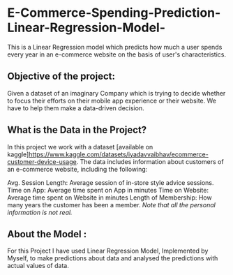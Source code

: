 # E-Commerce-Spending-Prediction-Linear-Regression-Model-
This is a Linear Regression model which predicts how much a user spends every year in an e-commerce website on the basis of user's characteristics.
## Objective of the project:
Given a dataset of an imaginary Company which is trying to decide whether to focus their efforts on their mobile app experience or their website. We have to help them make a data-driven decision.
## What is the Data in the Project?
In this project we work with a dataset [available on kaggle]<https://www.kaggle.com/datasets/iyadavvaibhav/ecommerce-customer-device-usage>.
The data includes information about customers of an e-commerce website, including the following:

Avg. Session Length: Average session of in-store style advice sessions.
Time on App: Average time spent on App in minutes
Time on Website: Average time spent on Website in minutes
Length of Membership: How many years the customer has been a member. 
*Note that all the personal information is not real.*

## About the Model :
For this Project I have used Linear Regression Model, Implemented by Myself, to make predictions about data and analysed the predictions with actual values of data. 
